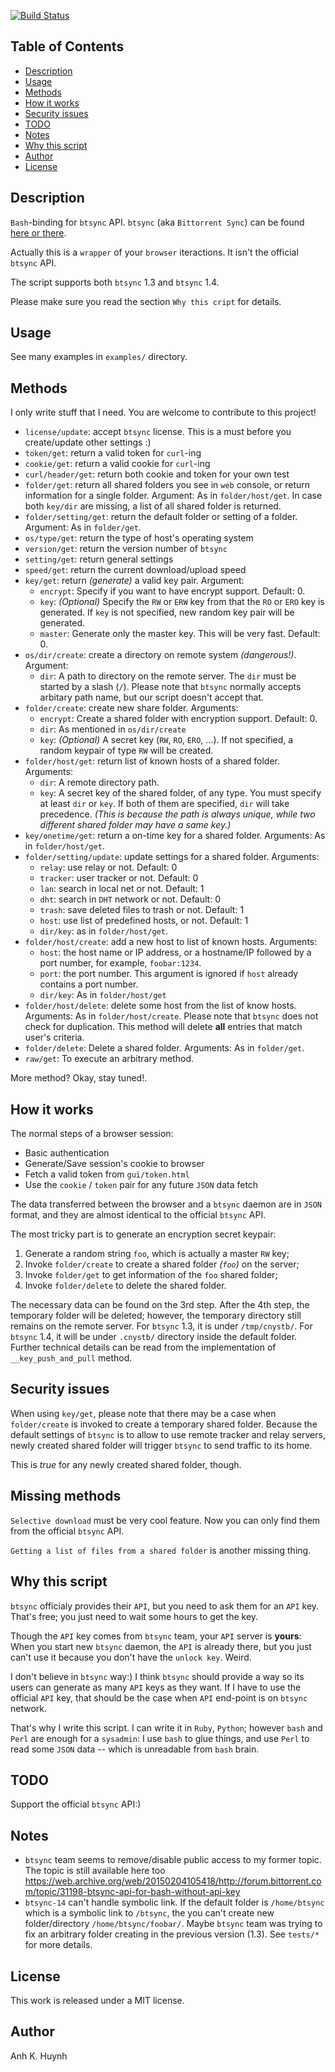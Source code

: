 [![Build Status](https://travis-ci.org/icy/btsync.svg?branch=master)](https://travis-ci.org/icy/btsync)

## Table of Contents

* [Description](#description)
* [Usage](#usage)
* [Methods](#methods)
* [How it works](#how-it-works)
* [Security issues](#security-issues)
* [TODO](#todo)
* [Notes](#notes)
* [Why this script](#why-this-script)
* [Author](#author)
* [License](#license)

## Description

`Bash`-binding for `btsync` API.
`btsync` (aka `Bittorrent Sync`) can be found [here or there].

Actually this is a `wrapper` of your `browser` iteractions.
It isn't the official `btsync` API.

The script supports both `btsync` 1.3 and `btsync` 1.4.

Please make sure you read the section `Why this cript` for details.

## Usage

See many examples in `examples/` directory.

## Methods

I only write stuff that I need.
You are welcome to contribute to this project!

* `license/update`: accept `btsync` license. This is a must before
  you create/update other settings :)
* `token/get`: return a valid token for `curl`-ing
* `cookie/get`: return a valid cookie for `curl`-ing
* `curl/header/get`: return both cookie and token for your own test
* `folder/get`: return all shared folders you see in `web` console,
  or return information for a single folder.
  Argument: As in `folder/host/get`. In case both `key/dir` are missing,
  a list of all shared folder is returned.
* `folder/setting/get`: return the default folder or setting of a folder.
  Argument: As in `folder/get`.
* `os/type/get`: return the type of host's operating system
* `version/get`: return the version number of `btsync`
* `setting/get`: return general settings
* `speed/get`: return the current download/upload speed
* `key/get`: return _(generate)_ a valid key pair.
  Argument:
  * `encrypt`:
      Specify if you want to have encrypt support. Default: 0.
  * `key`: _(Optional)_
      Specify the `RW` or `ERW` key from that the `RO` or `ERO` key
      is generated. If `key` is not specified, new random key pair
      will be generated.
  * `master`: Generate only the master key. This will be very fast.
      Default: 0.
* `os/dir/create`: create a directory on remote system _(dangerous!)_.
  Argument:
  * `dir`: A path to directory on the remote server. The `dir` must be
    started by a slash (`/`). Please note that `btsync` normally accepts
    arbitary path name, but our script doesn't accept that.
* `folder/create`: create new share folder. Arguments:
  * `encrypt`: Create a shared folder with encryption support. Default: 0.
  * `dir`: As mentioned in `os/dir/create`
  * `key`: _(Optional)_
    A secret key (`RW`, `RO`, `ERO`, ...). If not specified,
    a random keypair of type `RW` will be created.
* `folder/host/get`: return list of known hosts of a shared folder.
  Arguments:
  * `dir`: A remote directory path.
  * `key`: A secret key of the shared folder, of any type.
  You must specify at least `dir` or `key`. If both of them are specified,
  `dir` will take precedence. _(This is because the path is always unique,
  while two different shared folder may have a same key.)_
* `key/onetime/get`: return a on-time key for a shared folder. Arguments:
  As in `folder/host/get`.
* `folder/setting/update`: update settings for a shared folder. Arguments:
  * `relay`: use relay or not. Default: 0
  * `tracker`: user tracker or not. Default: 0
  * `lan`: search in local net or not. Default: 1
  * `dht`: search in `DHT` network or not. Default: 0
  * `trash`: save deleted files to trash or not. Default: 1
  * `host`: use list of predefined hosts, or not. Default: 1
  * `dir/key`: as in `folder/host/get`.
* `folder/host/create`: add a new host to list of known hosts.
  Arguments:
  * `host`: the host name or IP address, or a hostname/IP followed by a port
    number, for example, `foobar:1234`.
  * `port`: the port number. This argument is ignored if `host` already
    contains a port number.
  * `dir/key`: As in `folder/host/get`
* `folder/host/delete`: delete some host from the list of know hosts.
  Arguments: As in `folder/host/create`. Please note that `btsync` does
  not check for duplication. This method will delete **all** entries
  that match user's criteria.
* `folder/delete`: Delete a shared folder. Arguments: As in `folder/get`.
* `raw/get`: To execute an arbitrary method.

More method? Okay, stay tuned!.

## How it works

The normal steps of a browser session:

* Basic authentication
* Generate/Save session's cookie to browser
* Fetch a valid token from `gui/token.html`
* Use the `cookie` / `token` pair for any future `JSON` data fetch

The data transferred between the browser and a `btsync` daemon are
in `JSON` format, and they are almost identical to the official `btsync` API.

The most tricky part is to generate an encryption secret keypair:

1. Generate a random string `foo`, which is actually a master `RW` key;
2. Invoke `folder/create` to create a shared folder _(`foo`)_ on the server;
3. Invoke `folder/get` to get information of the `foo` shared folder;
4. Invoke `folder/delete` to delete the shared folder.

The necessary data can be found on the 3rd step. After the 4th step,
the temporary folder will be deleted; however, the temporary directory
still remains on the remote server. For `btsync` 1.3, it is under
`/tmp/cnystb/`. For `btsync` 1.4, it will be under `.cnystb/` directory
inside the default folder. Further technical details can be read from
the implementation of `__key_push_and_pull` method.

## Security issues

When using `key/get`, please note that there may be a case when
`folder/create` is invoked to create a temporary shared folder.
Because the default settings of `btsync` is to allow to use remote
tracker and relay servers, newly created shared folder will trigger
`btsync` to send traffic to its home.

This is *true* for any newly created shared folder, though.

## Missing methods

`Selective download` must be very cool feature. Now you can only find
them from the official `btsync` API.

`Getting a list of files from a shared folder` is another missing thing.

## Why this script

`btsync` officialy provides their `API`, but you need to ask them for
an `API` key. That's free; you just need to wait some hours to get the key.

Though the `API` key comes from `btsync` team, your `API` server is
**yours**: When you start new `btsync` daemon, the `API` is already there,
but you just can't use it because you don't have the `unlock key`. Weird.

I don't believe in `btsync` way:) I think `btsync` should provide a way
so its users can generate as many `API` keys as they want. If I have to
use the official `API` key, that should be the case when `API` end-point
is on `btsync` network.

That's why I write this script. I can write it in `Ruby`, `Python`;
however `bash` and `Perl` are enough for a `sysadmin`: I use `bash` to glue
things, and use `Perl` to read some `JSON` data -- which is unreadable
from `bash` brain.

## TODO

Support the official `btsync` API:)

## Notes

* `btsync` team seems to remove/disable public access to my former topic.
  The topic is still available here too
    https://web.archive.org/web/20150204105418/http://forum.bittorrent.com/topic/31198-btsync-api-for-bash-without-api-key
* `btsync-14` can't handle symbolic link. If the default folder is `/home/btsync`
  which is a symbolic link to `/btsync`, the you can't create new folder/directory
  `/home/btsync/foobar/`. Maybe `btsync` team was trying to fix an arbitrary folder creating
  in the previous version (1.3). See `tests/*` for more details.

## License

This work is released under a MIT license.

## Author

Anh K. Huynh

[here or there]: http://www.bittorrent.com/sync/downloads
